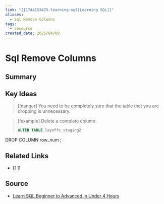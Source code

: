 ```yaml
---
link: "[[1744153475-learning-sql|Learning SQL]]"
aliases:
  - Sql Remove Columns
tags:
  - resource
created_date: 2025/04/09
---
```

# Sql Remove Columns

## Summary

## Key Ideas
>[!danger] You need to be completely sure that the table that you are dropping is unnecessary.

>[!example] Delete a complete column.
>```SQL
>ALTER TABLE layoffs_staging2
DROP COLUMN row_num
;
## Related Links
- [[ ]]
## Source
- [Learn SQL Beginner to Advanced in Under 4 Hours](https://www.youtube.com/watch?v=OT1RErkfLNQ&t=9991s) 